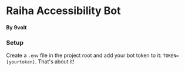 # Raiha Accessibility Bot

#### By 9volt

### Setup

Create a `.env` file in the project root and add your bot token to it: `TOKEN=[yourtoken]`. That's about it!
